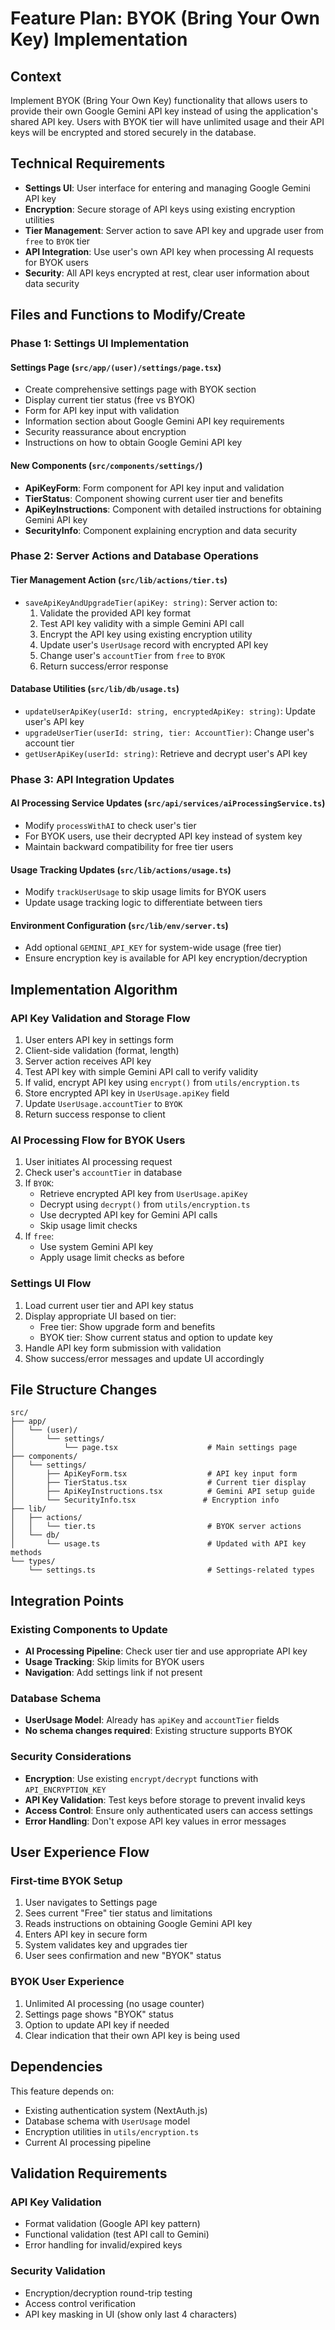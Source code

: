 # Feature Plan: BYOK (Bring Your Own Key) Implementation

## Context

Implement BYOK (Bring Your Own Key) functionality that allows users to provide their own Google Gemini API key instead of using the application's shared API key. Users with BYOK tier will have unlimited usage and their API keys will be encrypted and stored securely in the database.

## Technical Requirements

- **Settings UI**: User interface for entering and managing Google Gemini API key
- **Encryption**: Secure storage of API keys using existing encryption utilities
- **Tier Management**: Server action to save API key and upgrade user from `free` to `BYOK` tier
- **API Integration**: Use user's own API key when processing AI requests for BYOK users
- **Security**: All API keys encrypted at rest, clear user information about data security

## Files and Functions to Modify/Create

### Phase 1: Settings UI Implementation

#### Settings Page (`src/app/(user)/settings/page.tsx`)

- Create comprehensive settings page with BYOK section
- Display current tier status (free vs BYOK)
- Form for API key input with validation
- Information section about Google Gemini API key requirements
- Security reassurance about encryption
- Instructions on how to obtain Google Gemini API key

#### New Components (`src/components/settings/`)

- **ApiKeyForm**: Form component for API key input and validation
- **TierStatus**: Component showing current user tier and benefits
- **ApiKeyInstructions**: Component with detailed instructions for obtaining Gemini API key
- **SecurityInfo**: Component explaining encryption and data security

### Phase 2: Server Actions and Database Operations

#### Tier Management Action (`src/lib/actions/tier.ts`)

- `saveApiKeyAndUpgradeTier(apiKey: string)`: Server action to:
  1. Validate the provided API key format
  2. Test API key validity with a simple Gemini API call
  3. Encrypt the API key using existing encryption utility
  4. Update user's `UserUsage` record with encrypted API key
  5. Change user's `accountTier` from `free` to `BYOK`
  6. Return success/error response

#### Database Utilities (`src/lib/db/usage.ts`)

- `updateUserApiKey(userId: string, encryptedApiKey: string)`: Update user's API key
- `upgradeUserTier(userId: string, tier: AccountTier)`: Change user's account tier
- `getUserApiKey(userId: string)`: Retrieve and decrypt user's API key

### Phase 3: API Integration Updates

#### AI Processing Service Updates (`src/api/services/aiProcessingService.ts`)

- Modify `processWithAI` to check user's tier
- For BYOK users, use their decrypted API key instead of system key
- Maintain backward compatibility for free tier users

#### Usage Tracking Updates (`src/lib/actions/usage.ts`)

- Modify `trackUserUsage` to skip usage limits for BYOK users
- Update usage tracking logic to differentiate between tiers

#### Environment Configuration (`src/lib/env/server.ts`)

- Add optional `GEMINI_API_KEY` for system-wide usage (free tier)
- Ensure encryption key is available for API key encryption/decryption

## Implementation Algorithm

### API Key Validation and Storage Flow

1. User enters API key in settings form
2. Client-side validation (format, length)
3. Server action receives API key
4. Test API key with simple Gemini API call to verify validity
5. If valid, encrypt API key using `encrypt()` from `utils/encryption.ts`
6. Store encrypted API key in `UserUsage.apiKey` field
7. Update `UserUsage.accountTier` to `BYOK`
8. Return success response to client

### AI Processing Flow for BYOK Users

1. User initiates AI processing request
2. Check user's `accountTier` in database
3. If `BYOK`:
   - Retrieve encrypted API key from `UserUsage.apiKey`
   - Decrypt using `decrypt()` from `utils/encryption.ts`
   - Use decrypted API key for Gemini API calls
   - Skip usage limit checks
4. If `free`:
   - Use system Gemini API key
   - Apply usage limit checks as before

### Settings UI Flow

1. Load current user tier and API key status
2. Display appropriate UI based on tier:
   - Free tier: Show upgrade form and benefits
   - BYOK tier: Show current status and option to update key
3. Handle API key form submission with validation
4. Show success/error messages and update UI accordingly

## File Structure Changes

```
src/
├── app/
│   └── (user)/
│       └── settings/
│           └── page.tsx                    # Main settings page
├── components/
│   └── settings/
│       ├── ApiKeyForm.tsx                  # API key input form
│       ├── TierStatus.tsx                  # Current tier display
│       ├── ApiKeyInstructions.tsx          # Gemini API setup guide
│       └── SecurityInfo.tsx               # Encryption info
├── lib/
│   ├── actions/
│   │   └── tier.ts                         # BYOK server actions
│   └── db/
│       └── usage.ts                        # Updated with API key methods
└── types/
    └── settings.ts                         # Settings-related types
```

## Integration Points

### Existing Components to Update

- **AI Processing Pipeline**: Check user tier and use appropriate API key
- **Usage Tracking**: Skip limits for BYOK users
- **Navigation**: Add settings link if not present

### Database Schema

- **UserUsage Model**: Already has `apiKey` and `accountTier` fields
- **No schema changes required**: Existing structure supports BYOK

### Security Considerations

- **Encryption**: Use existing `encrypt/decrypt` functions with `API_ENCRYPTION_KEY`
- **API Key Validation**: Test keys before storage to prevent invalid keys
- **Access Control**: Ensure only authenticated users can access settings
- **Error Handling**: Don't expose API key values in error messages

## User Experience Flow

### First-time BYOK Setup

1. User navigates to Settings page
2. Sees current "Free" tier status and limitations
3. Reads instructions on obtaining Google Gemini API key
4. Enters API key in secure form
5. System validates key and upgrades tier
6. User sees confirmation and new "BYOK" status

### BYOK User Experience

1. Unlimited AI processing (no usage counter)
2. Settings page shows "BYOK" status
3. Option to update API key if needed
4. Clear indication that their own API key is being used

## Dependencies

This feature depends on:

- Existing authentication system (NextAuth.js)
- Database schema with `UserUsage` model
- Encryption utilities in `utils/encryption.ts`
- Current AI processing pipeline

## Validation Requirements

### API Key Validation

- Format validation (Google API key pattern)
- Functional validation (test API call to Gemini)
- Error handling for invalid/expired keys

### Security Validation

- Encryption/decryption round-trip testing
- Access control verification
- API key masking in UI (show only last 4 characters)
